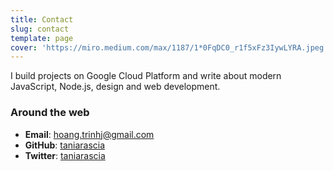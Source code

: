 ```yaml
---
title: Contact
slug: contact
template: page
cover: 'https://miro.medium.com/max/1187/1*0FqDC0_r1f5xFz3IywLYRA.jpeg'
---
```


I build projects on Google Cloud Platform and write about modern JavaScript, Node.js, design and web development.

### Around the web

- **Email**: [hoang.trinhj@gmail.com](mailto:hoang.trinhj@gmail.com)
- **GitHub**: [taniarascia](https://github.com/piavgh)
- **Twitter**: [taniarascia](https://twitter.com/hoangtrinhj)
